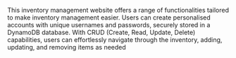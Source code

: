This inventory management website offers a range of functionalities tailored to make inventory management easier.
Users can create personalised accounts with unique usernames 
and passwords, securely stored in a DynamoDB database. With CRUD (Create, Read,
Update, Delete) capabilities, users can effortlessly navigate through the inventory, adding,
updating, and removing items as needed
